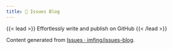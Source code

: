 ```yaml
---
title: 💭 Issues Blog
---
```


{{< lead >}}
Effortlessly write and publish on GitHub
{{< /lead >}}

Content generated from [Issues · imfing/issues-blog](https://github.com/imfing/issues-blog/issues?q=is:issue+is:closed).
